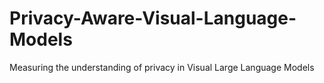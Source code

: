 # Privacy-Aware-Visual-Language-Models
Measuring the understanding of privacy in Visual Large Language Models

